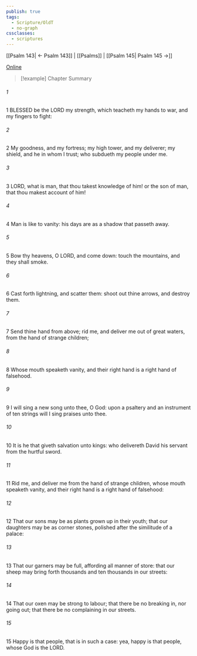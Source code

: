 ```yaml
---
publish: true
tags:
  - Scripture/OldT
  - no-graph
cssclasses:
  - scriptures
---
```

[[Psalm 143| ← Psalm 143]] | [[Psalms]] | [[Psalm 145| Psalm 145 →]]

[Online](https://churchofjesuschrist.org/study/scriptures/ot/ps/144?lang=eng)

>[!example] Chapter Summary
>
###### 1
1 BLESSED be the LORD my strength, which teacheth my hands to war, and my fingers to fight:
###### 2
2 My goodness, and my fortress; my high tower, and my deliverer; my shield, and he in whom I trust; who subdueth my people under me.
###### 3
3 LORD, what is man, that thou takest knowledge of him!  or the son of man, that thou makest account of him!
###### 4
4 Man is like to vanity: his days are as a shadow that passeth away.
###### 5
5 Bow thy heavens, O LORD, and come down: touch the mountains, and they shall smoke.
###### 6
6 Cast forth lightning, and scatter them: shoot out thine arrows, and destroy them.
###### 7
7 Send thine hand from above; rid me, and deliver me out of great waters, from the hand of strange children;
###### 8
8 Whose mouth speaketh vanity, and their right hand is a right hand of falsehood.
###### 9
9 I will sing a new song unto thee, O God: upon a psaltery and an instrument of ten strings will I sing praises unto thee.
###### 10
10 It is he that giveth salvation unto kings: who delivereth David his servant from the hurtful sword.
###### 11
11 Rid me, and deliver me from the hand of strange children, whose mouth speaketh vanity, and their right hand is a right hand of falsehood:
###### 12
12 That our sons may be as plants grown up in their youth; that our daughters may be as corner stones, polished after the similitude of a palace:
###### 13
13 That our garners may be full, affording all manner of store: that our sheep may bring forth thousands and ten thousands in our streets:
###### 14
14 That our oxen may be strong to labour; that there be no breaking in, nor going out; that there be no complaining in our streets.
###### 15
15 Happy is that people, that is in such a case: yea, happy is that people, whose God is the LORD.



